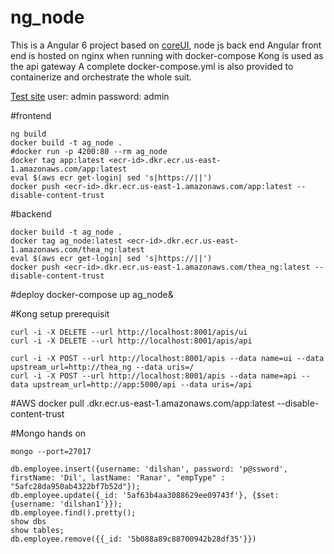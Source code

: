 # ng_node

This is a Angular 6 project based on [coreUI](http://coreui.io), node js back end
Angular front end is hosted on nginx when running with docker-compose
Kong is used as the api gateway
A complete docker-compose.yml is also provided to containerize and orchestrate the whole suit.

[Test site](http://XXXXXX:8000/)
user: admin
password: admin

#frontend

    ng build 
    docker build -t ag_node .
    #docker run -p 4200:80 --rm ag_node
    docker tag app:latest <ecr-id>.dkr.ecr.us-east-1.amazonaws.com/app:latest
    eval $(aws ecr get-login| sed 's|https://||')
    docker push <ecr-id>.dkr.ecr.us-east-1.amazonaws.com/app:latest --disable-content-trust  

#backend

    docker build -t ag_node .
    docker tag ag_node:latest <ecr-id>.dkr.ecr.us-east-1.amazonaws.com/thea_ng:latest
    eval $(aws ecr get-login| sed 's|https://||')
    docker push <ecr-id>.dkr.ecr.us-east-1.amazonaws.com/thea_ng:latest --disable-content-trust

#deploy
    docker-compose up ag_node&

#Kong setup
  prerequisit    
    
    curl -i -X DELETE --url http://localhost:8001/apis/ui
    curl -i -X DELETE --url http://localhost:8001/apis/api

    curl -i -X POST --url http://localhost:8001/apis --data name=ui --data upstream_url=http://thea_ng --data uris=/
    curl -i -X POST --url http://localhost:8001/apis --data name=api --data upstream_url=http://app:5000/api --data uris=/api


#AWS
    docker pull <ecr-id>.dkr.ecr.us-east-1.amazonaws.com/app:latest --disable-content-trust

#Mongo hands on

    mongo --port=27017

    db.employee.insert({username: 'dilshan', password: 'p@ssword', firstName: 'Dil', lastName: 'Ranar', "empType" : "5afc28da950ab4322bf7b52d"});
    db.employee.update({_id: '5af63b4aa3088629ee09743f'}, {$set: {username: 'dilshan1'}});
    db.employee.find().pretty();
    show dbs
    show tables;
    db.employee.remove({{_id: '5b088a89c88700942b28df35'}})
